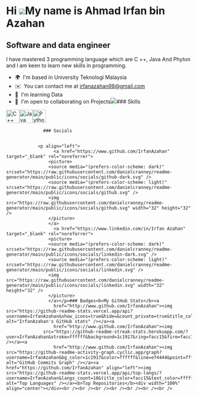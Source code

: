 Hi ![](https://user-images.githubusercontent.com/18350557/176309783-0785949b-9127-417c-8b55-ab5a4333674e.gif)My name is Ahmad Irfan bin Azahan
==============================================================================================================================================

Software and data engineer
--------------------------

I have mastered 3 programming language which are C ++, Java And Phyton and I am keen to learn new skills in programming.

*   🌍  I'm based in University Teknologi Malaysia
*   ✉️  You can contact me at [irfanazahan98@gmail.com](mailto:irfanazahan98@gmail.com)
*   🧠  I'm learning Data
*   🤝  I'm open to collaborating on Projects<a href="https://www.github.com/IrfanAzahan" target="_blank" rel="noreferrer"><img
                  src="https://img.shields.io/github/followers/IrfanAzahan?logo=github&style=for-the-badge&color=ef4444&labelColor=1c1917" /></a>### Skills 
<p align="left">
<a href="https://docs.microsoft.com/en-us/cpp/?view=msvc-170" target="_blank" rel="noreferrer"><img src="https://raw.githubusercontent.com/danielcranney/readme-generator/main/public/icons/skills/cplusplus-colored.svg" width="36" height="36" alt="C++" /></a><a href="https://www.oracle.com/java/" target="_blank" rel="noreferrer"><img src="https://raw.githubusercontent.com/danielcranney/readme-generator/main/public/icons/skills/java-colored.svg" width="36" height="36" alt="Java" /></a><a href="https://www.python.org/" target="_blank" rel="noreferrer"><img src="https://raw.githubusercontent.com/danielcranney/readme-generator/main/public/icons/skills/python-colored.svg" width="36" height="36" alt="Python" /></a>
                    </p>
                    
                  ### Socials
                  
                  
                <p align="left">
                      <a href="https://www.github.com/IrfanAzahan" target="_blank" rel="noreferrer">
                    <picture>
                    <source media="(prefers-color-scheme: dark)" srcset="https://raw.githubusercontent.com/danielcranney/readme-generator/main/public/icons/socials/github-dark.svg" />
                    <source media="(prefers-color-scheme: light)" srcset="https://raw.githubusercontent.com/danielcranney/readme-generator/main/public/icons/socials/github.svg" />
                    <img src="https://raw.githubusercontent.com/danielcranney/readme-generator/main/public/icons/socials/github.svg" width="32" height="32" />
                    </picture>
                    </a>
                      <a href="https://www.linkedin.com/in/Irfan Azahan" target="_blank" rel="noreferrer">
                    <picture>
                    <source media="(prefers-color-scheme: dark)" srcset="https://raw.githubusercontent.com/danielcranney/readme-generator/main/public/icons/socials/linkedin-dark.svg" />
                    <source media="(prefers-color-scheme: light)" srcset="https://raw.githubusercontent.com/danielcranney/readme-generator/main/public/icons/socials/linkedin.svg" />
                    <img src="https://raw.githubusercontent.com/danielcranney/readme-generator/main/public/icons/socials/linkedin.svg" width="32" height="32" />
                    </picture>
                    </a></p>### Badges<b>My GitHub Stats</b><a
                      href="http://www.github.com/IrfanAzahan"><img src="https://github-readme-stats.vercel.app/api?username=IrfanAzahan&show_icons=true&hide=&count_private=true&title_color=facc15&text_color=ffffff&icon_color=ef4444&bg_color=1c1917&hide_border=true&show_icons=true" alt="IrfanAzahan's GitHub stats" /></a><a
                      href="http://www.github.com/IrfanAzahan"><img
                  src="https://github-readme-streak-stats.herokuapp.com/?user=IrfanAzahan&stroke=ffffff&background=1c1917&ring=facc15&fire=facc15&currStreakNum=ffffff&currStreakLabel=facc15&sideNums=ffffff&sideLabels=ffffff&dates=ffffff&hide_border=true" /></a><a
                      href="http://www.github.com/IrfanAzahan"><img src="https://github-readme-activity-graph.cyclic.app/graph?username=IrfanAzahan&bg_color=1c1917&color=ffffff&line=ef4444&point=ffffff&area_color=1c1917&area=true&hide_border=true&custom_title=GitHub%20Commits%20Graph" alt="GitHub Commits Graph" /></a><a href="https://github.com/IrfanAzahan" align="left"><img src="https://github-readme-stats.vercel.app/api/top-langs/?username=IrfanAzahan&langs_count=10&title_color=facc15&text_color=ffffff&icon_color=ef4444&bg_color=1c1917&hide_border=true&locale=en&custom_title=Top%20%Languages" alt="Top Languages" /></a><b>Top Repositories</b><div width="100%" align="center"></div><br /><br /><br /><br /><br /><br /><br />
